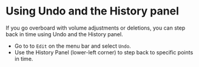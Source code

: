 # Using Undo and the History panel

If you go overboard with volume adjustments or deletions, you can step back in time using Undo and the History panel.

* Go to to `Edit` on the menu bar and select `Undo`.
* Use the History Panel \(lower-left corner\) to step back to specific points in time.

